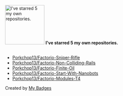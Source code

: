 <img src="https://my-badges.github.io/my-badges/self-star.png" alt="I&apos;ve starred 5 my own repositories." title="I&apos;ve starred 5 my own repositories." width="128">
<strong>I&apos;ve starred 5 my own repositories.</strong>
<br><br>

- <a href="https://github.com/Porkchop13/Factorio-Sniper-Rifle">Porkchop13/Factorio-Sniper-Rifle</a>
- <a href="https://github.com/Porkchop13/Factorio-Non-Colliding-Rails">Porkchop13/Factorio-Non-Colliding-Rails</a>
- <a href="https://github.com/Porkchop13/Factorio-Finite-Oil">Porkchop13/Factorio-Finite-Oil</a>
- <a href="https://github.com/Porkchop13/Factorio-Start-With-Nanobots">Porkchop13/Factorio-Start-With-Nanobots</a>
- <a href="https://github.com/Porkchop13/Factorio-Modules-T4">Porkchop13/Factorio-Modules-T4</a>


Created by <a href="https://github.com/my-badges/my-badges">My Badges</a>